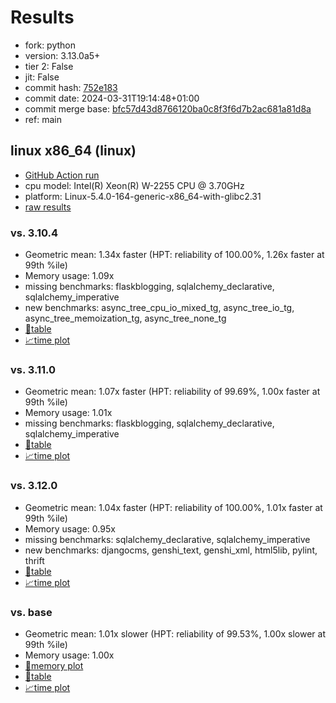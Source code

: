 # Results

- fork: python
- version: 3.13.0a5+
- tier 2: False
- jit: False
- commit hash: [752e183](https://github.com/python/cpython/commit/752e183)
- commit date: 2024-03-31T19:14:48+01:00
- commit merge base: [bfc57d43d8766120ba0c8f3f6d7b2ac681a81d8a](https://github.com/python/cpython/commit/bfc57d43d8766120ba0c8f3f6d7b2ac681a81d8a)
- ref: main

## linux x86_64 (linux)

- [GitHub Action run](https://github.com/faster-cpython/benchmarking/actions/runs/8500212475)
- cpu model: Intel(R) Xeon(R) W-2255 CPU @ 3.70GHz
- platform: Linux-5.4.0-164-generic-x86_64-with-glibc2.31
- [raw results](bm-20240331-linux-x86_64-python-main-3.13.0a5%2B-752e183.json)

### vs. 3.10.4

- Geometric mean: 1.34x faster (HPT: reliability of 100.00%, 1.26x faster at 99th %ile)
- Memory usage: 1.09x
- missing benchmarks: flaskblogging, sqlalchemy_declarative, sqlalchemy_imperative
- new benchmarks: async_tree_cpu_io_mixed_tg, async_tree_io_tg, async_tree_memoization_tg, async_tree_none_tg
- [📄table](bm-20240331-linux-x86_64-python-main-3.13.0a5%2B-752e183-vs-3.10.4.md)
- [📈time plot](bm-20240331-linux-x86_64-python-main-3.13.0a5%2B-752e183-vs-3.10.4.png)

### vs. 3.11.0

- Geometric mean: 1.07x faster (HPT: reliability of 99.69%, 1.00x faster at 99th %ile)
- Memory usage: 1.01x
- missing benchmarks: flaskblogging, sqlalchemy_declarative, sqlalchemy_imperative
- [📄table](bm-20240331-linux-x86_64-python-main-3.13.0a5%2B-752e183-vs-3.11.0.md)
- [📈time plot](bm-20240331-linux-x86_64-python-main-3.13.0a5%2B-752e183-vs-3.11.0.png)

### vs. 3.12.0

- Geometric mean: 1.04x faster (HPT: reliability of 100.00%, 1.01x faster at 99th %ile)
- Memory usage: 0.95x
- missing benchmarks: sqlalchemy_declarative, sqlalchemy_imperative
- new benchmarks: djangocms, genshi_text, genshi_xml, html5lib, pylint, thrift
- [📄table](bm-20240331-linux-x86_64-python-main-3.13.0a5%2B-752e183-vs-3.12.0.md)
- [📈time plot](bm-20240331-linux-x86_64-python-main-3.13.0a5%2B-752e183-vs-3.12.0.png)

### vs. base

- Geometric mean: 1.01x slower (HPT: reliability of 99.53%, 1.00x slower at 99th %ile)
- Memory usage: 1.00x
- [🧠memory plot](bm-20240331-linux-x86_64-python-main-3.13.0a5%2B-752e183-vs-base-mem.png)
- [📄table](bm-20240331-linux-x86_64-python-main-3.13.0a5%2B-752e183-vs-base.md)
- [📈time plot](bm-20240331-linux-x86_64-python-main-3.13.0a5%2B-752e183-vs-base.png)

